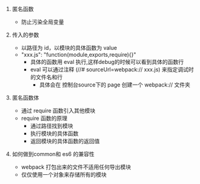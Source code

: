 1. 匿名函数
    - 防止污染全局变量
2. 传入的参数
    - 以路径为 id，以模块的具体函数为 value
    - "xxx.js": "function(module,exports,require){}"
        - 具体的函数用 eval 执行,这样debug的时候可以看到具体的函数行
        - eval 可以通过注释 (//# sourceUrl=webpack:// xxx.js) 来指定调试时的文件名和行
            - 具体会在 控制台source下的 page 创建一个 webpack:// 文件夹

3. 匿名函数体
    - 通过 require 函数引入其他模块
    - require 函数的原理
        - 通过路径找到模块
        - 执行模块的具体函数
        - 返回模块的具体函数的返回值
4. 如何做到common和 es6 的兼容性
    - webpack 打包出来的文件不适用任何导出模块
    - 仅仅使用一个对象来存储所有的模块
